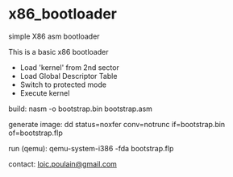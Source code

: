 x86_bootloader
==============

simple X86 asm bootloader

This is a basic x86 bootloader
- Load 'kernel' from 2nd sector
- Load Global Descriptor Table
- Switch to protected mode
- Execute kernel

build:
nasm -o bootstrap.bin bootstrap.asm

generate image:
dd status=noxfer conv=notrunc if=bootstrap.bin of=bootstrap.flp

run (qemu):
qemu-system-i386 -fda bootstrap.flp

contact: loic.poulain@gmail.com
